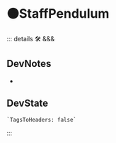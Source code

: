 # 🟠<moto>StaffPendulum</moto>

::: details 🛠 <dev>&&&</dev>

## DevNotes

-

## DevState

```py
`TagsToHeaders: false`
```

:::
